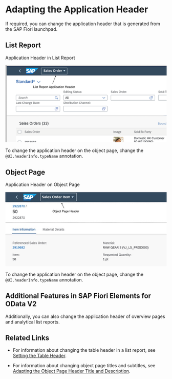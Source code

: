 <!-- loioac70343fdf16499e8b39d42cec7593be -->

# Adapting the Application Header

If required, you can change the application header that is generated from the SAP Fiori launchpad.



<a name="loioac70343fdf16499e8b39d42cec7593be__section_yrc_r1x_cnb"/>

## List Report

   
  
<a name="loioac70343fdf16499e8b39d42cec7593be__fig_ufz_2dc_qmb"/>Application Header in List Report

 ![](images/Application_Header_Title_d6eb0e9.jpg "Application Header in List Report") 

To change the application header on the object page, change the `@UI.headerInfo.typeName` annotation.



<a name="loioac70343fdf16499e8b39d42cec7593be__section_q2s_v1x_cnb"/>

## Object Page

   
  
<a name="loioac70343fdf16499e8b39d42cec7593be__fig_zmb_hdc_qmb"/>Application Header on Object Page

 ![](images/Object_Page_Header_b88d272.jpg "Application Header on Object Page") 

To change the application header on the object page, change the `@UI.headerInfo.typeName` annotation.



<a name="loioac70343fdf16499e8b39d42cec7593be__section_vfr_y1x_cnb"/>

## Additional Features in SAP Fiori Elements for OData V2

Additionally, you can also change the application header of overview pages and analytical list reports.



<a name="loioac70343fdf16499e8b39d42cec7593be__section_ph5_31q_1cb"/>

## Related Links

-   For information about changing the table header in a list report, see [Setting the Table Header](setting-the-table-header-f996207.md).

-   For information about changing object page titles and subtitles, see [Adapting the Object Page Header Title and Description](adapting-the-object-page-header-title-and-description-333f850.md).


